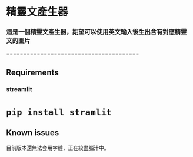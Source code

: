 # 精靈文產生器
### 這是一個精靈文產生器，期望可以使用英文輸入後生出含有對應精靈文的圖片
=======================================
## Requirements
### streamlit
``` pip install stramlit ```
=======================================
## Known issues
目前版本還無法套用字體，正在絞盡腦汁中。